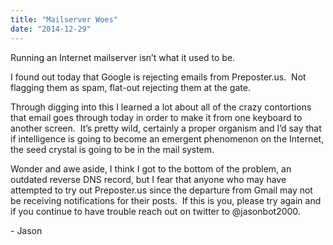 ```yaml
---
title: "Mailserver Woes"
date: "2014-12-29"
---
```


<div class="content">
<p>Running an Internet mailserver isn’t what it used to be.</p>
<p>I found out today that Google is rejecting emails from Preposter.us.  Not
flagging them as spam, flat-out rejecting them at the gate.</p>
<p>Through digging into this I learned a lot about all of the crazy contortions
that email goes through today in order to make it from one keyboard to another
screen.  It’s pretty wild, certainly a proper organism and I’d say that if
intelligence is going to become an emergent phenomenon on the Internet, the
seed crystal is going to be in the mail system.</p>
<p>Wonder and awe aside, I think I got to the bottom of the problem, an outdated
reverse DNS record, but I fear that anyone who may have attempted to try out
Preposter.us since the departure from Gmail may not be receiving notifications
for their posts.  If this is you, please try again and if you continue to have
trouble reach out on twitter to @jasonbot2000.</p>
<p>- Jason</p>
</div>
